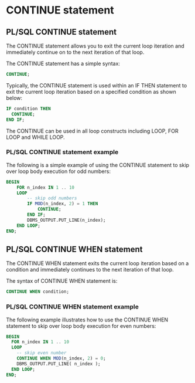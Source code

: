 # CONTINUE statement

## PL/SQL CONTINUE statement
The CONTINUE statement allows you to exit the current loop iteration and immediately continue on to the next iteration of that loop.

The CONTINUE statement has a simple syntax:
```sql
CONTINUE;
```

Typically, the CONTINUE statement is used within an IF THEN statement to exit the current loop iteration based on a specified condition as shown below:
```sql
IF condition THEN
  CONTINUE;
END IF;
```

The CONTINUE can be used in all loop constructs including LOOP, FOR LOOP and WHILE LOOP.

### PL/SQL CONTINUE statement example
The following is a simple example of using the CONTINUE statement to skip over loop body execution for odd numbers:
```sql
BEGIN
    FOR n_index IN 1 .. 10
    LOOP
    	-- skip odd numbers
    	IF MOD(n_index, 2) = 1 THEN
    		CONTINUE;
		END IF;
		DBMS_OUTPUT.PUT_LINE(n_index);
    END LOOP;
END;
```

## PL/SQL CONTINUE WHEN statement
The CONTINUE WHEN statement exits the current loop iteration based on a condition and immediately continues to the next iteration of that loop.

The syntax of CONTINUE WHEN statement is:
```sql
CONTINUE WHEN condition;
```

### PL/SQL CONTINUE WHEN statement example

The following example illustrates how to use the CONTINUE WHEN statement to skip over loop body execution for even numbers:
```sql
BEGIN
  FOR n_index IN 1 .. 10
  LOOP
    -- skip even number
    CONTINUE WHEN MOD(n_index, 2) = 0;
    DBMS_OUTPUT.PUT_LINE( n_index );
  END LOOP;
END;
```
